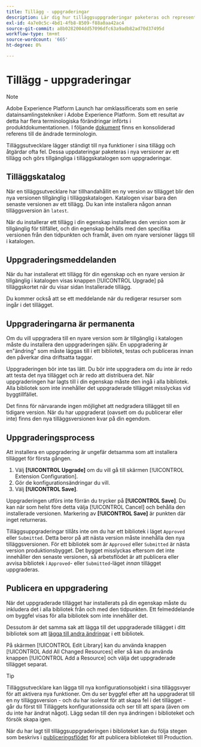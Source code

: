 ```yaml
---
title: Tillägg - uppgraderingar
description: Lär dig hur tilläggsuppgraderingar paketeras och representeras i tilläggskatalogen.
exl-id: 4a7e0c5c-4bd1-4fb8-8509-f88a0aa42ac4
source-git-commit: a8b0282004dd57096dfc63a9adb82ad70d37495d
workflow-type: tm+mt
source-wordcount: '665'
ht-degree: 0%

---
```


# Tillägg - uppgraderingar

>[!NOTE]
>
>Adobe Experience Platform Launch har omklassificerats som en serie datainsamlingstekniker i Adobe Experience Platform. Som ett resultat av detta har flera terminologiska förändringar införts i produktdokumentationen. I följande [dokument](../../../term-updates.md) finns en konsoliderad referens till de ändrade terminologin.

Tilläggsutvecklare lägger ständigt till nya funktioner i sina tillägg och åtgärdar ofta fel. Dessa uppdateringar paketeras i nya versioner av ett tillägg och görs tillgängliga i tilläggskatalogen som uppgraderingar.

## Tilläggskatalog

När en tilläggsutvecklare har tillhandahållit en ny version av tillägget blir den nya versionen tillgänglig i tilläggskatalogen. Katalogen visar bara den senaste versionen av ett tillägg. Du kan inte installera någon annan tilläggsversion än `latest`.

När du installerar ett tillägg i din egenskap installeras den version som är tillgänglig för tillfället, och din egenskap behålls med den specifika versionen från den tidpunkten och framåt, även om nyare versioner läggs till i katalogen.

## Uppgraderingsmeddelanden

När du har installerat ett tillägg för din egenskap och en nyare version är tillgänglig i katalogen visas knappen [!UICONTROL Upgrade] på tilläggskortet när du visar sidan Installerade tillägg.

Du kommer också att se ett meddelande när du redigerar resurser som ingår i det tillägget.

## Uppgraderingarna är permanenta

Om du vill uppgradera till en nyare version som är tillgänglig i katalogen måste du installera den uppgraderingen själv. En uppgradering är en&quot;ändring&quot; som måste läggas till i ett bibliotek, testas och publiceras innan den påverkar dina driftsatta taggar.

Uppgraderingen bör inte tas lätt. Du bör inte uppgradera om du inte är redo att testa det nya tillägget och är redo att distribuera det. När uppgraderingen har lagts till i din egenskap måste den ingå i alla bibliotek. Alla bibliotek som inte innehåller det uppgraderade tillägget misslyckas vid byggtillfället.

Det finns för närvarande ingen möjlighet att nedgradera tillägget till en tidigare version. När du har uppgraderat (oavsett om du publicerar eller inte) finns den nya tilläggsversionen kvar på din egendom.

## Uppgraderingsprocess

Att installera en uppgradering är ungefär detsamma som att installera tillägget för första gången.

1. Välj **[!UICONTROL Upgrade]** om du vill gå till skärmen [!UICONTROL Extension Configuration].
1. Gör de konfigurationsändringar du vill.
1. Välj **[!UICONTROL Save]**.

Uppgraderingen utförs inte förrän du trycker på **[!UICONTROL Save]**. Du kan när som helst före detta välja [!UICONTROL Cancel] och behålla den installerade versionen. Markering av **[!UICONTROL Save]** är punkten där inget returneras.

Tilläggsuppgraderingar tillåts inte om du har ett bibliotek i läget `Approved` eller `Submitted`.  Detta beror på att nästa version måste innehålla den nya tilläggsversionen.  För ett bibliotek som är `Approved` eller `Submitted` är nästa version produktionsbygget.  Det bygget misslyckas eftersom det inte innehåller den senaste versionen, så arbetsflödet är att publicera eller avvisa bibliotek i `Approved`- eller `Submitted`-läget _innan_ tillägget uppgraderas.

## Publicera en uppgradering

När det uppgraderade tillägget har installerats på din egenskap måste du inkludera det i alla bibliotek från och med den tidpunkten. Ett felmeddelande om byggfel visas för alla bibliotek som inte innehåller det.

Dessutom är det samma sak att lägga till det uppgraderade tillägget i ditt bibliotek som att [lägga till andra ändringar](../../publishing/libraries.md) i ett bibliotek.

På skärmen [!UICONTROL Edit Library] kan du använda knappen [!UICONTROL Add All Changed Resources] eller så kan du använda knappen [!UICONTROL Add a Resource] och välja det uppgraderade tillägget separat.

>[!TIP]
>
>Tilläggsutvecklare kan lägga till nya konfigurationsobjekt i sina tilläggsvyer för att aktivera nya funktioner.  Om du ser byggfel efter att ha uppgraderat till en ny tilläggsversion - och du har isolerat för att skapa fel i det tillägget - går du först till Tilläggets konfigurationssida och ser till att spara (även om du inte har ändrat något).  Lägg sedan till den nya ändringen i biblioteket och försök skapa igen.

När du har lagt till tilläggsuppgraderingen i biblioteket kan du följa stegen som beskrivs i [publiceringsflödet](../../publishing/publishing-flow.md) för att publicera biblioteket till Production.
